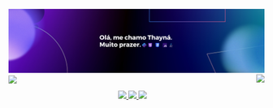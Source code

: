 
![bg][banner]
<a href="https://github.com/anuraghazra/github-readme-stats">
  <img height=200 align="center" src="https://github-readme-streak-stats.herokuapp.com/?user=thaynarlt&theme=tokyonight&hide_border=true" />
</a>
<a href="https://github.com/thaynarlt/convoychat">
  <img height=180 align="right" src="https://github-readme-stats.vercel.app/api/top-langs?username=thaynarlt&layout=compact&langs_count=8&card_width=320&theme=tokyonight&hide_border=true" />
</a>

<p id="socialIcons" align="center">
    <a href="https://linkedin.com/in/thaynarlt" alt="LinkedIn">
        <img src="https://img.shields.io/badge/LinkedIn-0077B5?style=for-the-badge&logo=linkedin&logoColor=white" />
    </a>
    <a href="https://www.figma.com/@thaynarlt" alt="Figma">
        <img src="https://img.shields.io/badge/Figma-F24E1E?style=for-the-badge&logo=figma&logoColor=white" />
    </a>
    <a href="https://github.com/thaynarlt" alt="GitHub">
        <img src="https://img.shields.io/badge/GitHub-100000?style=for-the-badge&logo=github&logoColor=white" />
    </a>
</p>


[banner]: Linkedin-Banner-Thayna.png
<!-- [website]: https:// !-->
[github]: https://github.com/thaynarlt
[linkedin]: https://linkedin.com/in/thaynarlt
[figma]: https://www.figma.com/@thaynarlt
